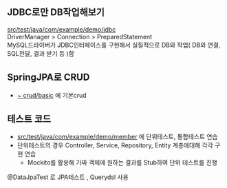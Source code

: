 ## JDBC로만 DB작업해보기
[src/test/java/com/example/demo/jdbc](https://github.com/doriver/SpringJpa01/tree/master/src/test/java/com/example/demo/jdbc)     
DriverManager > Connection > PreparedStatement     
MySQL드라이버가 JDBC인터페이스를 구현해서 실질적으로 DB와 작업( DB와 연결, SQL전달, 결과 받기 등 )함

## SpringJPA로 CRUD
* [~ crud/basic](https://github.com/doriver/SpringJpa01/tree/master/src/main/java/com/example/demo/crud/basic) 에 기본crud

## 테스트 코드
* [src/test/java/com/example/demo/member](https://github.com/doriver/SpringJpa01/tree/master/src/test/java/com/example/demo/member) 에 단위테스트, 통합테스트 연습
* 단위테스트의 경우 Controller, Service, Repository, Entity 계층에대해 각각 구현 연습
  * Mockito를 활용해 가짜 객체에 원하는 결과를 Stub하여 단위 테스트를 진행  
     
@DataJpaTest 로 JPA테스트 , Querydsl 사용
